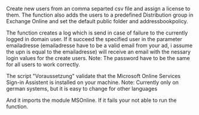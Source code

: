 Create new users from an comma separted csv file and assign a license to them.
The function also adds the users to a predefined Distribution group in Exchange Online and set the default public folder and addressbookpolicy.

The function creates a log which is send in case of failure to the currently logged in domain user.
If it succeed the specified user in the parameter emailadresse (emailadresse have to be a valid email from your ad, i assume the upn is equal to the emailadresse) 
will receive an email with the nessary login values for the create users.
Note: The password have to be the same for all users to work correctly.

The script "Voraussetzung" validate that the Microsoft Online Services Sign-in Assistent is installed on your machine. 
Note: Currently only on german systems, but it is easy to change for other languages

And it imports the module MSOnline. If it fails your not able to run the function.


